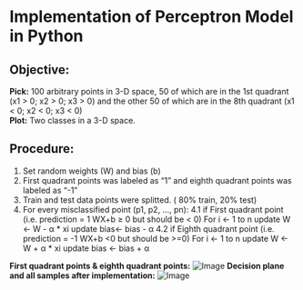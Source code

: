 # Implementation of Perceptron Model in Python
## Objective:

**Pick:** 100 arbitrary points in 3-D space, 50 of which are in the 1st
quadrant (x1 > 0; x2 > 0; x3 > 0) and the other 50 of which are
in the 8th quadrant (x1 < 0; x2 < 0; x3 < 0)  
**Plot:** Two classes in a 3-D space.

## Procedure:

1. Set random weights (W) and bias (b)
2. First quadrant points was labeled as “1” and eighth quadrant points was labeled as “-1”
3. Train and test data points were splitted. ( 80% train, 20% test)
4. For every misclassified point (p1, p2, …, pn):
    4.1 if First quadrant point (i.e. prediction = 1 WX+b ≥ 0 but should be < 0)
        For i <- 1 to n
        update W <- W - α * xi
        update bias<- bias - α
    4.2 if Eighth quadrant point (i.e. prediction = -1 WX+b <0 but should be >=0)
        For i <- 1 to n
        update W <- W + α * xi
        update bias <- bias + α

**First quadrant points & eighth quadrant points:**
![Image](https://i.ibb.co/YkcfYYD/Ads-z.png)
**Decision plane and all samples after implementation:**
![Image](https://i.ibb.co/RbdGMk5/Ads-z.png)
